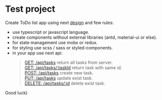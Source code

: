 # Test project

Create ToDo list app using next [design](./design.jpg) and few rules:

-   use typescript or javascript language.
-   create components without external libraries (antd, material-ui or else).
-   for state management use mobx or redux.
-   for styling use scss / sass or styled-components.
-   in your app use next api:
    > [GET: /api/tasks](./example/api/get-all.http) return all tasks from server.  
    > [GET: /api/tasks/:taskId](./example/api/get-by-id.http) return task with same id.  
    > [POST: /api/tasks](./example/api/add.http) create new task.  
    > [PUT: /api/tasks](./example/api/update.http) update exist task.  
    > [DELETE: /api/tasks/:id](./example/api/delete.http) delete exist task.

Good luck)
